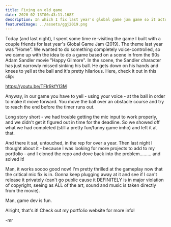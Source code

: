```yaml
---
title: Fixing an old game
date: 2020-02-13T00:43:11.168Z
description: In which I fix last year's global game jam game so it actually works!!
featuredImage: ../assets/ggj2019.png
---
```

Today (and last night), I spent some time re-visiting the game I built with a couple friends for last year's Global Game Jam (2019). The theme last year was "Home". We wanted to do something completely voice-controlled, so we came up with the idea to do a game based on a scene in from the 90s Adam Sandler movie "Happy Gilmore". In the scene, the Sandler character has just narrowly missed sinking his ball. He gets down on his hands and knees to yell at the ball and it's pretty hilarious. Here, check it out in this clip:

https://youtu.be/TFIr9kfYI3M

Anyway, in our game you have to yell - using your voice - at the ball in order to make it move forward. You move the ball over an obstacle course and try to reach the end before the timer runs out. 

Long story short - we had trouble getting the mic input to work properly, and we didn't get it figured out in time for the deadline. So we showed off what we had completed (still a pretty fun/funny game imho) and left it at that.

And there it sat, untouched, in the rep for over a year. Then last night I thought about it - because I was looking for more projects to add to my portfolio - and I cloned the repo and dove back into the problem......... and solved it!

Man, it works soooo good now! I'm pretty thrilled at the gameplay now that the critical mic fix is in. Gonna keep plugging away at it and see if I can't release it privately (can't go public cause it DEFINITELY is in major violation of copyright, seeing as ALL of the art, sound and music is taken directly from the movie).

Man, game dev is fun.

Alright, that's it! Check out my portfolio website for more info!

\-mr
